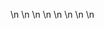 

















































\n
\n
\n
\n
\n
\n
\n
\n


































































































































































































































































































































































































































































































